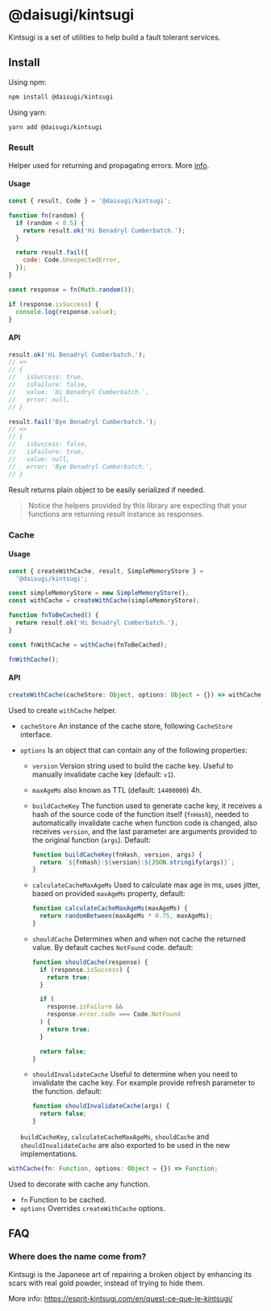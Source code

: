 # @daisugi/kintsugi

Kintsugi is a set of utilities to help build a fault tolerant services.

## Install

Using npm:

```sh
npm install @daisugi/kintsugi
```

Using yarn:

```sh
yarn add @daisugi/kintsugi
```

### Result

Helper used for returning and propagating errors. More [info](https://khalilstemmler.com/articles/enterprise-typescript-nodejs/handling-errors-result-class/).

#### Usage

```javascript
const { result, Code } = '@daisugi/kintsugi';

function fn(random) {
  if (random < 0.5) {
    return result.ok('Hi Benadryl Cumberbatch.');
  }

  return result.fail({
    code: Code.UnexpectedError,
  });
}

const response = fn(Math.random());

if (response.isSuccess) {
  console.log(response.value);
}
```

#### API

```javascript
result.ok('Hi Benadryl Cumberbatch.');
// =>
// {
//   isSuccess: true,
//   isFailure: false,
//   value: 'Hi Benadryl Cumberbatch.',
//   error: null,
// }
```

```javascript
result.fail('Bye Benadryl Cumberbatch.');
// =>
// {
//   isSuccess: false,
//   isFailure: true,
//   value: null,
//   error: 'Bye Benadryl Cumberbatch.',
// }
```

Result returns plain object to be easily serialized if needed.

> Notice the helpers provided by this library are expecting that your functions are returning result instance as responses.

### Cache

#### Usage

```javascript
const { createWithCache, result, SimpleMemoryStore } =
  '@daisugi/kintsugi';

const simpleMemoryStore = new SimpleMemoryStore();
const withCache = createWithCache(simpleMemoryStore);

function fnToBeCached() {
  return result.ok('Hi Benadryl Cumberbatch.');
}

const fnWithCache = withCache(fnToBeCached);

fnWithCache();
```

#### API

```javascript
createWithCache(cacheStore: Object, options: Object = {}) => withCache;
```

Used to create `withCache` helper.

- `cacheStore` An instance of the cache store, following `CacheStore` interface.
- `options` Is an object that can contain any of the following properties:

  - `version` Version string used to build the cache key. Useful to manually invalidate cache key (default: `v1`).
  - `maxAgeMs` also known as TTL (default: `14400000`) 4h.
  - `buildCacheKey` The function used to generate cache key, it receives a hash of the source code of the function itself (`fnHash`), needed to automatically invalidate cache when function code is changed, also receives `version`, and the last parameter are arguments provided to the original function (`args`). Default:

    ```javascript
    function buildCacheKey(fnHash, version, args) {
      return `${fnHash}:${version}:${JSON.stringify(args)}`;
    }
    ```

  - `calculateCacheMaxAgeMs` Used to calculate max age in ms, uses jitter, based on provided `maxAgeMs` property, default:

    ```javascript
    function calculateCacheMaxAgeMs(maxAgeMs) {
      return randomBetween(maxAgeMs * 0.75, maxAgeMs);
    }
    ```

  - `shouldCache` Determines when and when not cache the returned value. By default caches `NotFound` code. default:

    ```javascript
    function shouldCache(response) {
      if (response.isSuccess) {
        return true;
      }

      if (
        response.isFailure &&
        response.error.code === Code.NotFound
      ) {
        return true;
      }

      return false;
    }
    ```

  - `shouldInvalidateCache` Useful to determine when you need to invalidate the cache key. For example provide refresh parameter to the function. default:

    ```javascript
    function shouldInvalidateCache(args) {
      return false;
    }
    ```

  `buildCacheKey`, `calculateCacheMaxAgeMs`, `shouldCache` and `shouldInvalidateCache` are also exported to be used in the new implementations.

```javascript
withCache(fn: Function, options: Object = {}) => Function;
```

Used to decorate with cache any function.

- `fn` Function to be cached.
- `options` Overrides `createWithCache` options.

## FAQ

### Where does the name come from?

Kintsugi is the Japanese art of repairing a broken object by enhancing its scars with real gold powder, instead of trying to hide them.

More info: https://esprit-kintsugi.com/en/quest-ce-que-le-kintsugi/
